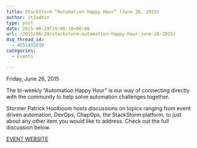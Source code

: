 ```yaml
---
title: StackStorm “Automation Happy Hour” (June 26, 2015)
author: st2admin
type: post
date: 2015-06-29T19:00:18+00:00
url: /2015/06/29/stackstorm-automation-happy-hour-june-26-2015/
dsq_thread_id:
  - 4551492839
categories:
  - Events

---
```

Friday, June 26, 2015

The bi-weekly &#8220;Automation Happy Hour&#8221; is our way of connecting directly with the community to help solve automation challenges together.

Stormer Patrick Hoolboom hosts discussions on topics ranging from event driven automation, DevOps, ChapOps, the StackStorm platform, to just about any other item you would like to address. Check out the full discussion below.



<a href="https://plus.google.com/u/0/events/cqeuc1tungrv5df810vu2aoup9c" target="_blank">EVENT WEBSITE</a>